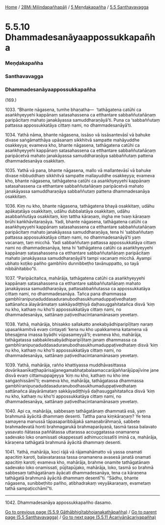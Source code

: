 
[Home](/) / [28Mi Milindapañhapāḷi](../../../28Mi.md) / [5 Meṇḍakapañha](../../5.md) / [5.5 Santhavavagga](../5.5.md)

# 5.5.10 Dhammadesanāyaappossukkapañha

### Meṇḍakapañha

### Santhavavagga

### Dhammadesanāyaappossukkapañha

(169.)

1033\. “Bhante nāgasena, tumhe bhaṇatha—  ‘tathāgatena catūhi ca asaṅkhyeyyehi kappānaṃ satasahassena ca etthantare sabbaññutañāṇaṃ paripācitaṃ mahato janakāyassa samuddharaṇāyā’ti. Puna ca ‘sabbaññutaṃ pattassa appossukkatāya cittaṃ nami, no dhammadesanāyā’ti.

1034\. Yathā nāma, bhante nāgasena, issāso vā issāsantevāsī vā bahuke divase saṅgāmatthāya upāsanaṃ sikkhitvā sampatte mahāyuddhe osakkeyya; evameva kho, bhante nāgasena, tathāgatena catūhi ca asaṅkhyeyyehi kappānaṃ satasahassena ca etthantare sabbaññutañāṇaṃ paripācetvā mahato janakāyassa samuddharaṇāya sabbaññutaṃ pattena dhammadesanāya osakkitaṃ.

1035\. Yathā vā pana, bhante nāgasena, mallo vā mallantevāsī vā bahuke divase nibbuddhaṃ sikkhitvā sampatte mallayuddhe osakkeyya; evameva kho, bhante nāgasena, tathāgatena catūhi ca asaṅkhyeyyehi kappānaṃ satasahassena ca etthantare sabbaññutañāṇaṃ paripācetvā mahato janakāyassa samuddharaṇāya sabbaññutaṃ pattena dhammadesanāya osakkitaṃ.

1036\. Kiṃ nu kho, bhante nāgasena, tathāgatena bhayā osakkitaṃ, udāhu apākaṭatāya osakkitaṃ, udāhu dubbalatāya osakkitaṃ, udāhu asabbaññutāya osakkitaṃ, kiṃ tattha kāraṇaṃ, iṅgha me tvaṃ kāraṇaṃ brūhi kaṅkhāvitaraṇāya. Yadi, bhante nāgasena, tathāgatena catūhi ca asaṅkhyeyyehi kappānaṃ satasahassena ca etthantare sabbaññutañāṇaṃ paripācitaṃ mahato janakāyassa samuddharaṇāya, tena hi ‘sabbaññutaṃ pattassa appossukkatāya cittaṃ nami, no dhammadesanāyā’ti yaṃ vacanaṃ, taṃ micchā. Yadi sabbaññutaṃ pattassa appossukkatāya cittaṃ nami no dhammadesanāya, tena hi ‘tathāgatena catūhi ca asaṅkhyeyyehi kappānaṃ satasahassena ca etthantare sabbaññutañāṇaṃ paripācitaṃ mahato janakāyassa samuddharaṇāyā’ti tampi vacanaṃ micchā. Ayampi ubhato koṭiko pañho gambhīro dunnibbeṭho tavānuppatto, so tayā nibbāhitabbo”ti.

1037\. “Paripācitañca, mahārāja, tathāgatena catūhi ca asaṅkhyeyyehi kappānaṃ satasahassena ca etthantare sabbaññutañāṇaṃ mahato janakāyassa samuddharaṇāya, pattasabbaññutassa ca appossukkatāya cittaṃ nami, no dhammadesanāya. Tañca pana dhammassa gambhīranipuṇaduddasaduranubodhasukhumaduppaṭivedhataṃ sattānañca ālayārāmataṃ sakkāyadiṭṭhiyā daḷhasuggahitatañca disvā ‘kiṃ nu kho, kathaṃ nu kho’ti appossukkatāya cittaṃ nami, no dhammadesanāya, sattānaṃ paṭivedhacintanamānasaṃ yevetaṃ.

1038\. Yathā, mahārāja, bhisakko sallakatto anekabyādhiparipīḷitaṃ naraṃ upasaṅkamitvā evaṃ cintayati ‘kena nu kho upakkamena katamena vā bhesajjena imassa byādhi vūpasameyyā’ti; evameva kho, mahārāja, tathāgatassa sabbakilesabyādhiparipīḷitaṃ janaṃ dhammassa ca gambhīranipuṇaduddasaduranubodhasukhumaduppaṭivedhataṃ disvā ‘kiṃ nu kho, kathaṃ nu kho’ti appossukkatāya cittaṃ nami, no dhammadesanāya, sattānaṃ paṭivedhacintanamānasaṃ yevetaṃ.

1039\. Yathā, mahārāja, rañño khattiyassa muddhāvasittassa dovārikaanīkaṭṭhapārisajjanegamabhaṭabalaamaccarājaññarājūpajīvine jane disvā evaṃ cittamuppajjeyya ‘kiṃ nu kho, kathaṃ nu kho ime saṅgaṇhissāmī’ti; evameva kho, mahārāja, tathāgatassa dhammassa gambhīranipuṇaduddasaduranubodhasukhumaduppaṭivedhataṃ sattānañca ālayārāmataṃ sakkāyadiṭṭhiyā daḷhasuggahitatañca disvā ‘kiṃ nu kho, kathaṃ nu kho’ti appossukkatāya cittaṃ nami, no dhammadesanāya, sattānaṃ paṭivedhacintanamānasaṃ yevetaṃ.

1040\. Api ca, mahārāja, sabbesaṃ tathāgatānaṃ dhammatā esā, yaṃ brahmunā āyācitā dhammaṃ desenti. Tattha pana kiṃkāraṇaṃ? Ye tena samayena manussā tāpasaparibbājakā samaṇabrāhmaṇā, sabbete brahmadevatā honti brahmagarukā brahmaparāyaṇā, tasmā tassa balavato yasavato ñātassa paññātassa uttarassa accuggatassa onamanena sadevako loko onamissati okappessati adhimuccissatīti iminā ca, mahārāja, kāraṇena tathāgatā brahmunā āyācitā dhammaṃ desenti.

1041\. Yathā, mahārāja, koci rājā vā rājamahāmatto vā yassa onamati apacitiṃ karoti, balavatarassa tassa onamanena avasesā janatā onamati apacitiṃ karoti; evameva kho, mahārāja, brahme onamite tathāgatānaṃ sadevako loko onamissati, pūjitapūjako, mahārāja, loko, tasmā so brahmā sabbesaṃ tathāgatānaṃ āyācati dhammadesanāya, tena ca kāraṇena tathāgatā brahmunā āyācitā dhammaṃ desentī”ti. “Sādhu, bhante nāgasena, sunibbeṭhito pañho, atibhadrakaṃ veyyākaraṇaṃ, evametaṃ tathā sampaṭicchāmī”ti.

---

1042\. Dhammadesanāya appossukkapañho dasamo.



[Go to previous page (5.5.9 Gāthābhigītabhojanakathāpañha)](5.5.9.md) / [Go to parent page (5.5 Santhavavagga)](../5.5.md) / [Go to next page (5.5.11 Ācariyānācariyapañha)](5.5.11.md)


